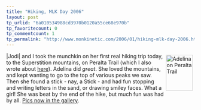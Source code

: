 ```yaml
---
title: "Hiking, MLK Day 2006"
layout: post
tp_urlid: "6a010534988cd3970b0120a55ce68e970b"
tp_favoritecount: 0
tp_commentcount: 1
tp_permalink: "http://www.monkinetic.com/2006/01/hiking-mlk-day-2006.html"
---
```

<img align="right" alt="Adelina on Peralta Trail" height="96" hspace="5" id="image2250" src="http://redmonk.net/mt/mt-static/uploads/2006/01/mlkday-hike.thumbnail.jpg" vspace="5" width="72" />

|Jodi| and I took the munchkin on her first real hiking trip today, to the Superstition mountains, on Peralta Trail (which I also wrote about <a href="http://redmonk.net/index.php?s=peralta">here</a>). Adelina did <em>great</em>. She loved the mountains, and kept wanting to go to the top of various peaks we saw. Then she found a stick - nay, a Stick - and had fun stopping and writing letters in the sand, or drawing smiley faces. What a girl! She was beat by the end of the hike, but much fun was had by all. <a href="http://speakshermind.redmonk.net/gallery/view/hike-mlkday-2006/">Pics now in the gallery</a>.
